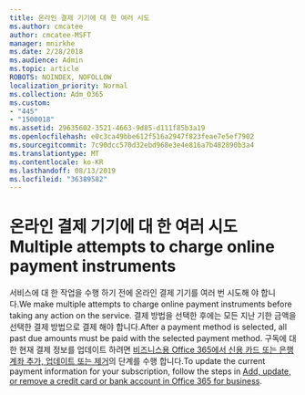```yaml
---
title: 온라인 결제 기기에 대 한 여러 시도
ms.author: cmcatee
author: cmcatee-MSFT
manager: mnirkhe
ms.date: 2/28/2018
ms.audience: Admin
ms.topic: article
ROBOTS: NOINDEX, NOFOLLOW
localization_priority: Normal
ms.collection: Adm_O365
ms.custom:
- "445"
- "1500018"
ms.assetid: 29635602-3521-4663-9d85-d111f85b3a19
ms.openlocfilehash: e0c3ca49bbe612f516a2947f823feae7e5ef7902
ms.sourcegitcommit: 7c90dcc570d32ebd968e3e4e816a7b482890b3a4
ms.translationtype: MT
ms.contentlocale: ko-KR
ms.lasthandoff: 08/13/2019
ms.locfileid: "36389582"
---
```

# <a name="multiple-attempts-to-charge-online-payment-instruments"></a><span data-ttu-id="1d108-102">온라인 결제 기기에 대 한 여러 시도</span><span class="sxs-lookup"><span data-stu-id="1d108-102">Multiple attempts to charge online payment instruments</span></span>

<span data-ttu-id="1d108-103">서비스에 대 한 작업을 수행 하기 전에 온라인 결제 기기를 여러 번 시도해 야 합니다.</span><span class="sxs-lookup"><span data-stu-id="1d108-103">We make multiple attempts to charge online payment instruments before taking any action on the service.</span></span> <span data-ttu-id="1d108-104">결제 방법을 선택한 후에는 모든 지난 기한 금액을 선택한 결제 방법으로 결제 해야 합니다.</span><span class="sxs-lookup"><span data-stu-id="1d108-104">After a payment method is selected, all past due amounts must be paid with the selected payment method.</span></span> <span data-ttu-id="1d108-105">구독에 대 한 현재 결제 정보를 업데이트 하려면 [비즈니스용 Office 365에서 신용 카드 또는 은행 계좌 추가, 업데이트 또는 제거](https://docs.microsoft.com/en-us/office365/admin/subscriptions-and-billing/add-update-or-remove-credit-card-or-bank-account)의 단계를 수행 합니다.</span><span class="sxs-lookup"><span data-stu-id="1d108-105">To update the current payment information for your subscription, follow the steps in [Add, update, or remove a credit card or bank account in Office 365 for business](https://docs.microsoft.com/en-us/office365/admin/subscriptions-and-billing/add-update-or-remove-credit-card-or-bank-account).</span></span>